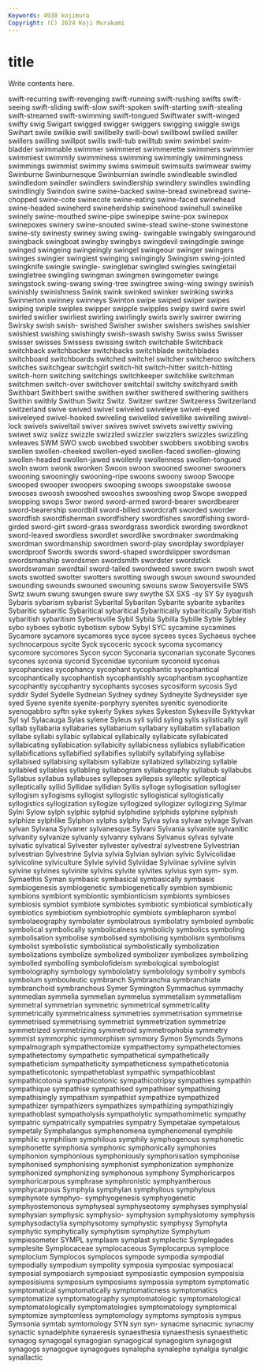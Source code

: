 ```yaml
---
Keywords: 4938 kojimura
Copyright: (C) 2024 Koji Murakami
---
```


# title

Write contents here.



swift-recurring
swift-revenging swift-running swift-rushing swifts swift-seeing swift-sliding swift-slow swift-spoken swift-starting swift-stealing
swift-streamed swift-swimming swift-tongued Swiftwater swift-winged swifty swig Swigart swigged swigger
swiggers swigging swiggle swigs Swihart swile swilkie swill swillbelly swill-bowl
swillbowl swilled swiller swillers swilling swillpot swills swill-tub swilltub swim
swimbel swim-bladder swimmable swimmer swimmeret swimmerette swimmers swimmier swimmiest swimmily
swimminess swimming swimmingly swimmingness swimmings swimmist swimmy swims swimsuit swimsuits
swimwear swimy Swinburne Swinburnesque Swinburnian swindle swindleable swindled swindledom swindler
swindlers swindlership swindlery swindles swindling swindlingly Swindon swine swine-backed swine-bread
swinebread swine-chopped swine-cote swinecote swine-eating swine-faced swinehead swine-headed swineherd swineherdship
swinehood swinehull swinelike swinely swine-mouthed swine-pipe swinepipe swine-pox swinepox swinepoxes
swinery swine-snouted swine-stead swine-stone swinestone swine-sty swinesty swiney swing swing-
swingable swingably swingaround swingback swingboat swingby swingbys swingdevil swingdingle swinge
swinged swingeing swingeingly swingel swingeour swinger swingers swinges swingier swingiest
swinging swingingly Swingism swing-jointed swingknife swingle swingle- swinglebar swingled swingles
swingletail swingletree swingling swingman swingmen swingometer swings swingstock swing-swang swing-tree
swingtree swing-wing swingy swinish swinishly swinishness Swink swink swinked swinker
swinking swinks Swinnerton swinney swinneys Swinton swipe swiped swiper swipes
swiping swiple swiples swipper swipple swipples swipy swird swire swirl
swirled swirlier swirliest swirling swirlingly swirls swirly swirrer swirring Swirsky
swish swish- swished Swisher swisher swishers swishes swishier swishiest swishing
swishingly swish-swash swishy Swiss swiss Swisser swisser swisses Swissess swissing
switch switchable Switchback switchback switchbacker switchbacks switchblade switchblades switchboard switchboards
switched switchel switcher switcheroo switchers switches switchgear switchgirl switch-hit switch-hitter
switch-hitting switch-horn switching switchings switchkeeper switchlike switchman switchmen switch-over switchover
switchtail switchy switchyard swith Swithbart Swithbert swithe swithen swither swithered
swithering swithers Swithin swithly Swithun Switz Switz. Switzer switzer Switzeress
Switzerland switzerland swive swived swivel swiveled swiveleye swivel-eyed swiveleyed swivel-hooked
swiveling swivelled swivellike swivelling swivel-lock swivels swiveltail swiver swives swivet
swivets swivetty swiving swiwet swiz swizz swizzle swizzled swizzler swizzlers
swizzles swizzling swleaves SWM SWO swob swobbed swobber swobbers swobbing
swobs swollen swollen-cheeked swollen-eyed swollen-faced swollen-glowing swollen-headed swollen-jawed swollenly swollenness
swollen-tongued swoln swom swonk swonken Swoon swoon swooned swooner swooners
swooning swooningly swooning-ripe swoons swoony swoop Swoope swooped swooper swoopers
swooping swoops swoopstake swoose swooses swoosh swooshed swooshes swooshing swop
Swope swopped swopping swops Swor sword sword-armed sword-bearer swordbearer sword-bearership
swordbill sword-billed swordcraft sworded sworder swordfish swordfisherman swordfishery swordfishes swordfishing
sword-girded sword-girt sword-grass swordgrass swordick swording swordknot sword-leaved swordless swordlet
swordlike swordmaker swordmaking swordman swordmanship swordmen sword-play swordplay swordplayer swordproof
Swords swords sword-shaped swordslipper swordsman swordsmanship swordsmen swordsmith swordster swordstick
swordswoman swordtail sword-tailed swordweed swore sworn swosh swot swots swotted
swotter swotters swotting swough swoun swound swounded swounding swounds swouned
swouning swouns swow Swoyersville SWS Swtz swum swung swungen swure
swy swythe SX SXS -sy SY Sy syagush Sybaris sybarism
sybarist Sybarital Sybaritan Sybarite sybarite sybarites Sybaritic sybaritic Sybaritical sybaritical
Sybaritically sybaritically Sybaritish sybaritish sybaritism Sybertsville Sybil Sybila Sybilla Sybille
Syble Sybley sybo syboes sybotic sybotism sybow Sybyl SYC sycamine
sycamines Sycamore sycamore sycamores syce sycee sycees syces Sychaeus sychee
sychnocarpous sycite Syck sycoceric sycock sycoma sycomancy sycomore sycomores Sycon
sycon Syconaria syconarian syconate Sycones sycones syconia syconid Syconidae syconium
syconoid syconus sycophancies sycophancy sycophant sycophantic sycophantical sycophantically sycophantish sycophantishly
sycophantism sycophantize sycophantly sycophantry sycophants sycoses sycosiform sycosis Syd syddir
Sydel Sydelle Sydneian Sydney sydney Sydneyite Sydneysider sye syed Syene
syenite syenite-porphyry syenites syenitic syenodiorite syenogabbro syftn syke sykerly Sykes
sykes Sykeston Sykesville Syktyvkar Syl syl Sylacauga Sylas sylene Syleus
syli sylid syling sylis sylistically syll syllab syllabaria syllabaries syllabarium
syllabary syllabatim syllabation syllabe syllabi syllabic syllabical syllabically syllabicate syllabicated
syllabicating syllabication syllabicity syllabicness syllabics syllabification syllabifications syllabified syllabifies syllabify
syllabifying syllabise syllabised syllabising syllabism syllabize syllabized syllabizing syllable syllabled
syllables syllabling syllabogram syllabography syllabub syllabubs Syllabus syllabus syllabuses syllepses
syllepsis sylleptic sylleptical sylleptically syllid Syllidae syllidian Syllis sylloge syllogisation
syllogiser syllogism syllogisms syllogist syllogistic syllogistical syllogistically syllogistics syllogization syllogize
syllogized syllogizer syllogizing Sylmar Sylni Sylow sylph sylphic sylphid sylphidine
sylphids sylphine sylphish sylphize sylphlike Sylphon sylphs sylphy Sylva sylva
sylvae sylvage Sylvan sylvan Sylvana Sylvaner sylvanesque Sylvani Sylvania sylvanite
sylvanitic sylvanity sylvanize sylvanly sylvanry sylvans Sylvanus sylvas sylvate sylvatic
sylvatical Sylvester sylvester sylvestral sylvestrene Sylvestrian sylvestrian Sylvestrine Sylvia sylvia
Sylvian sylvian sylvic Sylvicolidae sylvicoline sylviculture Sylvie sylviid Sylviidae Sylviinae
sylviine sylvin sylvine sylvines sylvinite sylvins sylvite sylvites sylvius sym
sym- sym. Symaethis Syman symbasic symbasical symbasically symbasis symbiogenesis symbiogenetic
symbiogenetically symbion symbionic symbions symbiont symbiontic symbionticism symbionts symbioses symbiosis
symbiot symbiote symbiotes symbiotic symbiotical symbiotically symbiotics symbiotism symbiotrophic symbiots
symblepharon symbol symbolaeography symbolater symbolatrous symbolatry symboled symbolic symbolical symbolically
symbolicalness symbolicly symbolics symboling symbolisation symbolise symbolised symbolising symbolism symbolisms
symbolist symbolistic symbolistical symbolistically symbolization symbolizations symbolize symbolized symbolizer symbolizes
symbolizing symbolled symbolling symbolofideism symbological symbologist symbolography symbology symbololatry symbolology
symbolry symbols symbolum symbouleutic symbranch Symbranchia symbranchiate symbranchoid symbranchous Symer
Symington Symmachus symmachy symmedian symmelia symmelian symmelus symmetalism symmetallism symmetral
symmetrian symmetric symmetrical symmetricality symmetrically symmetricalness symmetries symmetrisation symmetrise symmetrised
symmetrising symmetrist symmetrization symmetrize symmetrized symmetrizing symmetroid symmetrophobia symmetry symmist
symmorphic symmorphism symmory Symon Symonds Symons sympalmograph sympathectomize sympathectomy sympathetectomies
sympathetectomy sympathetic sympathetical sympathetically sympatheticism sympatheticity sympatheticness sympatheticotonia sympatheticotonic sympathetoblast
sympathic sympathicoblast sympathicotonia sympathicotonic sympathicotripsy sympathies sympathin sympathique sympathise sympathised
sympathiser sympathising sympathisingly sympathism sympathist sympathize sympathized sympathizer sympathizers sympathizes
sympathizing sympathizingly sympathoblast sympatholysis sympatholytic sympathomimetic sympathy sympatric sympatrically sympatries
sympatry Sympetalae sympetalous sympetaly Symphalangus symphenomena symphenomenal symphile symphilic symphilism
symphilous symphily symphogenous symphonetic symphonette symphonia symphonic symphonically symphonies symphonion
symphonious symphoniously symphonisation symphonise symphonised symphonising symphonist symphonization symphonize symphonized
symphonizing symphonous symphony Symphoricarpos symphoricarpous symphrase symphronistic symphyantherous symphycarpous Symphyla
symphylan symphyllous symphylous symphynote symphyo- symphyogenesis symphyogenetic symphyostemonous symphyseal symphyseotomy
symphyses symphysial symphysian symphysic symphysio- symphysion symphysiotomy symphysis symphysodactylia symphysotomy
symphystic symphysy Symphyta symphytic symphytically symphytism symphytize Symphytum sympiesometer SYMPL
symplasm symplast symplectic Symplegades symplesite Symplocaceae symplocaceous Symplocarpus symploce symplocium
Symplocos symplocos sympode sympodia sympodial sympodially sympodium sympolity symposia symposiac
symposiacal symposial symposiarch symposiast symposiastic symposion symposisia symposisiums symposium symposiums
sympossia symptom symptomatic symptomatical symptomatically symptomaticness symptomatics symptomatize symptomatography symptomatologic
symptomatological symptomatologically symptomatologies symptomatology symptomical symptomize symptomless symptomology symptoms symptosis
sympus Symsonia symtab symtomology SYN syn syn- synacme synacmic synacmy
synactic synadelphite synaeresis synaesthesia synaesthesis synaesthetic synagog synagogal synagogian synagogical
synagogism synagogist synagogs synagogue synagogues synalepha synalephe synalgia synalgic synallactic
